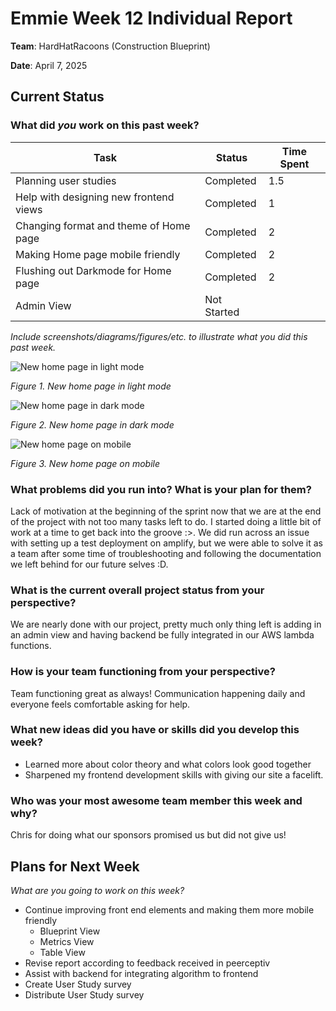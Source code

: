 # Emmie Week 12 Individual Report

**Team**: HardHatRacoons (Construction Blueprint)

**Date**: April 7, 2025

## Current Status

### What did _you_ work on this past week?

| Task                                   | Status      | Time Spent |
| -------------------------------------- | ----------- | ---------- |
| Planning user studies                  | Completed   | 1.5        |
| Help with designing new frontend views | Completed   | 1          |
| Changing format and theme of Home page | Completed   | 2          |
| Making Home page mobile friendly       | Completed   | 2          |
| Flushing out Darkmode for Home page    | Completed   | 2          |
| Admin View                             | Not Started |            |

_Include screenshots/diagrams/figures/etc. to illustrate what you did this past week._

![New home page in light mode](./images/emmie-new_home.png)

_Figure 1. New home page in light mode_

![New home page in dark mode](./images/emmie-new_home_dark.png)

_Figure 2. New home page in dark mode_

![New home page on mobile](./images/emmie-new_home_mobile.png)

_Figure 3. New home page on mobile_

### What problems did you run into? What is your plan for them?

Lack of motivation at the beginning of the sprint now that we are at the end of the project with not too many tasks left to do.
I started doing a little bit of work at a time to get back into the groove :>. We did run across an issue with setting up a test deployment on amplify, but we were able to solve it as a team after some time of troubleshooting and following the documentation we left behind for our future selves :D.

### What is the current overall project status from your perspective?

We are nearly done with our project, pretty much only thing left is adding in an admin view and having backend be fully integrated in our AWS lambda functions.

### How is your team functioning from your perspective?

Team functioning great as always! Communication happening daily and everyone feels comfortable asking for help.

### What new ideas did you have or skills did you develop this week?

- Learned more about color theory and what colors look good together
- Sharpened my frontend development skills with giving our site a facelift.

### Who was your most awesome team member this week and why?

Chris for doing what our sponsors promised us but did not give us!

## Plans for Next Week

_What are you going to work on this week?_

- Continue improving front end elements and making them more mobile friendly
  - Blueprint View
  - Metrics View
  - Table View
- Revise report according to feedback received in peerceptiv
- Assist with backend for integrating algorithm to frontend
- Create User Study survey
- Distribute User Study survey